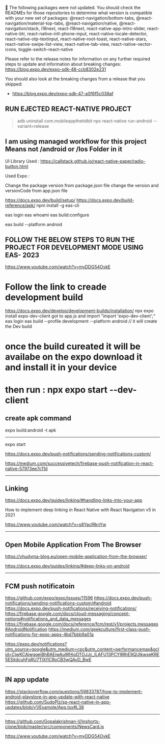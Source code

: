 🚨 The following packages were not updated. You should check the READMEs for those repositories to determine what version is compatible with your new set of packages:
@react-navigation/bottom-tabs, @react-navigation/material-top-tabs, @react-navigation/native, @react-navigation/stack, i18next, react-i18next, react-native-app-intro-slider, react-native-btr, react-native-intl-phone-input, react-native-locale-detector, react-native-otp-textinput, react-native-root-toast, react-native-stars, react-native-swipe-list-view, react-native-tab-view, react-native-vector-icons, toggle-switch-react-native

Please refer to the release notes for information on any further required steps to update and information about breaking changes:
https://blog.expo.dev/expo-sdk-48-ccb8302e231

You should also look at the breaking changes from a release that you skipped:
- https://blog.expo.dev/expo-sdk-47-a0f6f5c038af



## RUN EJECTED REACT-NATIVE PROJECT
>adb uninstall com.mobileappthetidbit
>npx react-native run-android --variant=release


## I am using managed workflow for this project Means not /android or /Ios Folder in it

UI Library Used : https://callstack.github.io/react-native-paper/radio-button.html

Used Expo : 

Change the package version from package.json file
change the version and versionCode from app.json file

https://docs.expo.dev/build/setup/
https://docs.expo.dev/build-reference/apk/
npm install -g eas-cli

eas login
eas whoami
eas build:configure

eas build --platform android

## FOLLOW THE BELOW STEPS TO RUN THE PROJECT FOR DEVELOPMENT MODE USING EAS- 2023
https://www.youtube.com/watch?v=myDDG54OvkE 

# Follow the link to creade development build
  https://docs.expo.dev/develop/development-builds/installation/
  npx expo install expo-dev-client
  got to app.js and import "import 'expo-dev-client';"
  eas login
  eas build --profile development --platform android // it will create the Dev build
# once the build cureated it will be availabe on the expo download it and install it in your device
# then run : npx expo start --dev-client


## create apk command

expo build:android -t apk


---------------------------------------------------

expo start


https://docs.expo.dev/push-notifications/sending-notifications-custom/

https://medium.com/successivetech/firebase-push-notification-in-react-native-57973ee7c11d





------------------------------------------------------
## Linking

https://docs.expo.dev/guides/linking/#handling-links-into-your-app

How to implement deep linking in React Native with React Navigation v5 in 2021

https://www.youtube.com/watch?v=s8YaclRknYw


-------------------------------------------------------
## Open Mobile Application From The Browser
https://vhudyma-blog.eu/open-mobile-application-from-the-browser/

https://docs.expo.dev/guides/linking/#deep-links-on-android


------------------------------------------------------------
## FCM push notificatoin
https://github.com/expo/expo/issues/11596
https://docs.expo.dev/push-notifications/sending-notifications-custom/#android
https://docs.expo.dev/push-notifications/receiving-notifications/
https://firebase.google.com/docs/cloud-messaging/concept-options#notifications_and_data_messages
https://firebase.google.com/docs/reference/fcm/rest/v1/projects.messages#AndroidNotification
https://medium.com/geekculture/first-class-push-notifications-for-expo-apps-4bd7bbb9a01a

https://expo.dev/notifications?utm_source=google&utm_medium=cpc&utm_content=performancemax&gclid=CjwKCAjwgqejBhBAEiwAuWHioDTOJJc_lLAFU13PCY9RhE9QUIkwseKRE5ESitdcuhFqRU7TlXI1CRoCB3wQAvD_BwE

------------------------------------------------------------
## IN app update
https://stackoverflow.com/questions/59833787/how-to-implement-android-playstore-in-app-update-with-react-native
https://github.com/SudoPlz/sp-react-native-in-app-updates/blob/v1/Example/App.tsx#L38


----------------------------------------
https://github.com/Gopalakrishnan-V/inshorts-clone/blob/master/src/components/NewsCard.js



https://www.youtube.com/watch?v=myDDG54OvkE